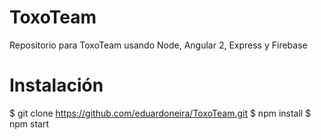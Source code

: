 # ToxoTeam

Repositorio para ToxoTeam usando Node, Angular 2, Express y Firebase

# Instalación

$ git clone https://github.com/eduardoneira/ToxoTeam.git
$ npm install
$ npm start